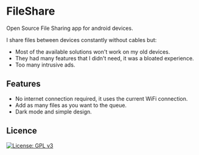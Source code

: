 # FileShare
Open Source File Sharing app for android devices.

I share files between devices constantly without cables but: 
 - Most of the available solutions won't work on my old devices.
 - They had many features that I didn't need, it was a bloated experience.
 - Too many intrusive ads.

## Features
 - No internet connection required, it uses the current WiFi connection.
 - Add as many files as you want to the queue.
 - Dark mode and simple design.

## Licence
[![License: GPL v3](https://img.shields.io/badge/License-GPLv3-blue.svg)](https://www.gnu.org/licenses/gpl-3.0)
